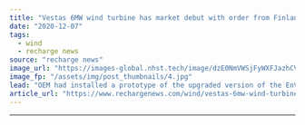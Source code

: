 ```yaml
---
title: "Vestas 6MW wind turbine has market debut with order from Finland"
date: "2020-12-07"
tags: 
  - wind
  - recharge news
source: "recharge news"
image_url: "https://images-global.nhst.tech/image/dzE0NmVWSjFyWXFJazhCVCtrMlEzMzdJakN2T1cyVjZobGk5ZGEvVHhCdz0=/nhst/binary/7deaa4eac51747f8ea7d9f492ac0c2c1"
image_fp: "/assets/img/post_thumbnails/4.jpg"
lead: "OEM had installed a prototype of the upgraded version of the EnVentus platform only last month"
article_url: "https://www.rechargenews.com/wind/vestas-6mw-wind-turbine-has-market-debut-with-order-from-finland/2-1-925928"
---
```


---
